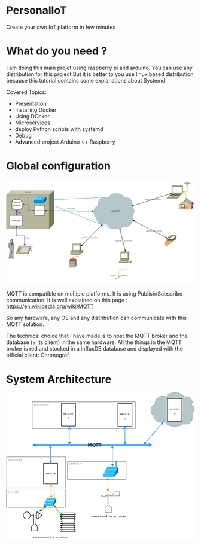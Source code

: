 # PersonalIoT
Create your own IoT platform in few minutes
# What do you need ?
I am doing this main projet using raspberry pi and arduino.
You can use any distribution for this project
But it is better to you use linux based distribution because this tutorial contains some explanations about Systemd

Covered Topics:
- Presentation
- Installing Docker
- Using DOcker
- Microservices
- deploy Python scripts with systemd
- Debug
- Advanced project Arduino <-> Raspberry


# Global configuration
![Configuration](https://github.com/TheOliver/PersonalIoT/blob/master/reseau.png)

MQTT is compatible on multiple platforms. It is using Publish/Subscribe communication.
It is well explained on this page : https://en.wikipedia.org/wiki/MQTT

So any hardware, any OS and any distribution can communicate with this MQTT solution.

The technical choice that I have made is to host the MQTT broker and the database (+ its client) in the same hardware.
All the things in the MQTT broker is red and stocked in a influxDB database and displayed with the official client: Chronograf.

# System Architecture
![Architecture](https://github.com/TheOliver/PersonalIoT/blob/master/Architecture.png)

